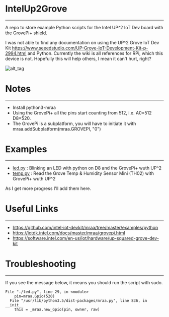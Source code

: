 # IntelUp2Grove
----
A repo to store example Python scripts for the Intel UP^2 IoT Dev board with the GrovePi+ shield. 

I was not able to find any documentation on using the UP^2 Grove IoT Dev Kit <https://www.seeedstudio.com/UP-Grove-IoT-Development-Kit-p-2994.html> and Python. Currently the wiki is all references for RPi, which this device is not. Hopefully this will help others, I mean it can't hurt, right? 

![alt_tag](https://pbs.twimg.com/media/DrRYbAjU4AAmp2X.jpg)


# Notes
---- 
  - Install python3-mraa 
  - Using the GrovePi+ all the pins start counting from 512, i.e. A0=512 D8=520. 
  - The GrovePi is a subplatform, you will have to initiate it with mraa.addSubplatform(mraa.GROVEPI, "0") 

# Examples
---- 
  - [led.py](led.py) : Blinking an LED with python on D8 and the GrovePi+ wuth UP^2 
  - [temp.py](led.py) : Read the Grove Temp & Humidity Sensor Mini (TH02) with GrovePi+ wuth UP^2

As I get more progress I'll add them here. 

# Useful Links
----
 - https://github.com/intel-iot-devkit/mraa/tree/master/examples/python
 - https://iotdk.intel.com/docs/master/mraa/grovepi.html
 - https://software.intel.com/en-us/iot/hardware/up-squared-grove-dev-kit

# Troubleshooting
----
 If you see the message below, it means you should run the script with sudo. 


    File "./led.py", line 29, in <module>
        pin=mraa.Gpio(520)
      File "/usr/lib/python3.5/dist-packages/mraa.py", line 836, in __init__
        this = _mraa.new_Gpio(pin, owner, raw)

